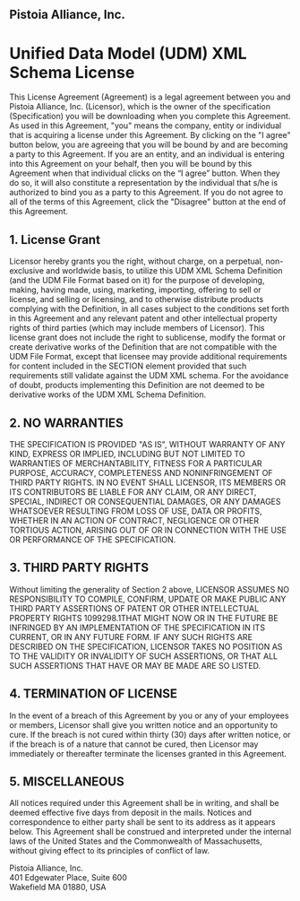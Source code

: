 ## Pistoia Alliance, Inc.

# Unified Data Model (UDM) XML Schema License

This License Agreement (Agreement) is a legal agreement between you and
Pistoia Alliance, Inc. (Licensor), which is the owner of the specification
(Specification) you will be downloading when you complete this Agreement. As
used in this Agreement, "you" means the company, entity or individual that is
acquiring a license under this Agreement.  By clicking on the "I agree" button
below, you are agreeing that you will be bound by and are becoming a party to
this Agreement. If you are an entity, and an individual is entering into this
Agreement on your behalf, then you will be bound by this Agreement when that
individual clicks on the “I agree” button. When they do so, it will also
constitute a representation by the individual that s/he is authorized to bind
you as a party to this Agreement. If you do not agree to all of the terms of
this Agreement, click the "Disagree" button at the end of this Agreement.

## 1. License Grant

Licensor hereby grants you the right, without charge, on a perpetual,
non-exclusive and worldwide basis, to utilize this UDM XML Schema Definition
(and the UDM File Format based on it) for the purpose of developing, making,
having made, using, marketing, importing, offering to sell or license, and
selling or licensing, and to otherwise distribute products complying with the
Definition, in all cases subject to the conditions set forth in this Agreement
and any relevant patent and other intellectual property rights of third
parties (which may include members of Licensor). This license grant does not
include the right to sublicense, modify the format or create derivative works
of the Definition that are not compatible with the UDM File Format, except
that licensee may provide additional requirements for content included in the
SECTION element provided that such requirements still validate against the UDM
XML schema. For the avoidance of doubt, products implementing this Definition
are not deemed to be derivative works of the UDM XML Schema Definition.

## 2. NO WARRANTIES

THE SPECIFICATION IS PROVIDED "AS IS", WITHOUT WARRANTY OF ANY KIND, EXPRESS
OR IMPLIED, INCLUDING BUT NOT LIMITED TO WARRANTIES OF MERCHANTABILITY,
FITNESS FOR A PARTICULAR PURPOSE, ACCURACY, COMPLETENESS AND NONINFRINGEMENT
OF THIRD PARTY RIGHTS. IN NO EVENT SHALL LICENSOR, ITS MEMBERS OR ITS
CONTRIBUTORS BE LIABLE FOR ANY CLAIM, OR ANY DIRECT, SPECIAL, INDIRECT OR
CONSEQUENTIAL DAMAGES, OR ANY DAMAGES WHATSOEVER RESULTING FROM LOSS OF USE,
DATA OR PROFITS, WHETHER IN AN ACTION OF CONTRACT, NEGLIGENCE OR OTHER
TORTIOUS ACTION, ARISING OUT OF OR IN CONNECTION WITH THE USE OR PERFORMANCE
OF THE SPECIFICATION.

## 3. THIRD PARTY RIGHTS

Without limiting the generality of Section 2 above, LICENSOR ASSUMES NO
RESPONSIBILITY TO COMPILE, CONFIRM, UPDATE OR MAKE PUBLIC ANY THIRD PARTY
ASSERTIONS OF PATENT OR OTHER INTELLECTUAL PROPERTY RIGHTS 1099298.1THAT MIGHT
NOW OR IN THE FUTURE BE INFRINGED BY AN IMPLEMENTATION OF THE SPECIFICATION IN
ITS CURRENT, OR IN ANY FUTURE FORM. IF ANY SUCH RIGHTS ARE DESCRIBED ON THE
SPECIFICATION, LICENSOR TAKES NO POSITION AS TO THE VALIDITY OR INVALIDITY OF
SUCH ASSERTIONS, OR THAT ALL SUCH ASSERTIONS THAT HAVE OR MAY BE MADE ARE SO
LISTED.

## 4. TERMINATION OF LICENSE

In the event of a breach of this Agreement by you or any of your employees or
members, Licensor shall give you written notice and an opportunity to cure. If
the breach is not cured within thirty (30) days after written notice, or if
the breach is of a nature that cannot be cured, then Licensor may immediately
or thereafter terminate the licenses granted in this Agreement.

## 5. MISCELLANEOUS

All notices required under this Agreement shall be in writing, and shall be
deemed effective five days from deposit in the mails. Notices and
correspondence to either party shall be sent to its address as it appears
below. This Agreement shall be construed and interpreted under the internal
laws of the United States and the Commonwealth of Massachusetts, without
giving effect to its principles of conflict of law.

Pistoia Alliance, Inc.\
401 Edgewater Place, Suite 600\
Wakefield MA 01880, USA
